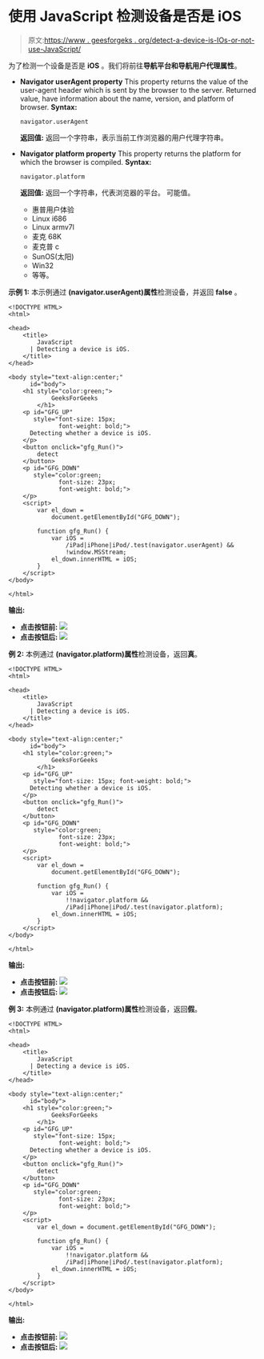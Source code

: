 # 使用 JavaScript 检测设备是否是 iOS

> 原文:[https://www . geesforgeks . org/detect-a-device-is-IOs-or-not-use-JavaScript/](https://www.geeksforgeeks.org/detect-a-device-is-ios-or-not-using-javascript/)

为了检测一个设备是否是 **iOS** 。我们将前往**导航平台和导航用户代理属性**。

*   **Navigator userAgent property**
    This property returns the value of the user-agent header which is sent by the browser to the server.
    Returned value, have information about the name, version, and platform of browser.
    **Syntax:**

    ```
    navigator.userAgent

    ```

    **返回值:**
    返回一个字符串，表示当前工作浏览器的用户代理字符串。

*   **Navigator platform property**
    This property returns the platform for which the browser is compiled.
    **Syntax:**

    ```
    navigator.platform

    ```

    **返回值:**
    返回一个字符串，代表浏览器的平台。
    可能值。

    *   惠普用户体验
    *   Linux i686
    *   Linux armv7l
    *   麦克 68K
    *   麦克普 c
    *   SunOS(太阳)
    *   Win32
    *   等等。

**示例 1:** 本示例通过 **(navigator.userAgent)属性**检测设备，并返回 **false** 。

```
<!DOCTYPE HTML>
<html>

<head>
    <title>
        JavaScript 
      | Detecting a device is iOS.
    </title>
</head>

<body style="text-align:center;"
      id="body">
    <h1 style="color:green;">  
            GeeksForGeeks  
        </h1>
    <p id="GFG_UP" 
       style="font-size: 15px; 
              font-weight: bold;"> 
      Detecting whether a device is iOS.
    </p>
    <button onclick="gfg_Run()">
        detect
    </button>
    <p id="GFG_DOWN"
       style="color:green; 
              font-size: 23px;
              font-weight: bold;">
    </p>
    <script>
        var el_down = 
            document.getElementById("GFG_DOWN");

        function gfg_Run() {
            var iOS = 
                /iPad|iPhone|iPod/.test(navigator.userAgent) &&
                !window.MSStream;
            el_down.innerHTML = iOS;
        }
    </script>
</body>

</html>
```

**输出:**

*   **点击按钮前:**
    ![](img/76a13f631460b05a385bf214231a939f.png)
*   **点击按钮后:**
    ![](img/0940a570bd50a53bb596beba45375e0a.png)

**例 2:** 本例通过 **(navigator.platform)属性**检测设备，返回**真**。

```
<!DOCTYPE HTML>
<html>

<head>
    <title>
        JavaScript 
      | Detecting a device is iOS.
    </title>
</head>

<body style="text-align:center;" 
      id="body">
    <h1 style="color:green;">  
            GeeksForGeeks  
        </h1>
    <p id="GFG_UP" 
       style="font-size: 15px; font-weight: bold;">
      Detecting whether a device is iOS.
    </p>
    <button onclick="gfg_Run()">
        detect
    </button>
    <p id="GFG_DOWN" 
       style="color:green; 
              font-size: 23px; 
              font-weight: bold;">
    </p>
    <script>
        var el_down = 
            document.getElementById("GFG_DOWN");

        function gfg_Run() {
            var iOS = 
                !!navigator.platform &&
                /iPad|iPhone|iPod/.test(navigator.platform);
            el_down.innerHTML = iOS;
        }
    </script>
</body>

</html>
```

**输出:**

*   **点击按钮前:**
    ![](img/76a13f631460b05a385bf214231a939f.png)
*   **点击按钮后:**
    ![](img/922043b1d3d9395976eedd99ffbac62f.png)

**例 3:** 本例通过 **(navigator.platform)属性**检测设备，返回**假**。

```
<!DOCTYPE HTML>
<html>

<head>
    <title>
        JavaScript 
      | Detecting a device is iOS.
    </title>
</head>

<body style="text-align:center;" 
      id="body">
    <h1 style="color:green;">  
            GeeksForGeeks  
        </h1>
    <p id="GFG_UP" 
       style="font-size: 15px; 
              font-weight: bold;">
      Detecting whether a device is iOS.
    </p>
    <button onclick="gfg_Run()">
        detect
    </button>
    <p id="GFG_DOWN" 
       style="color:green;
              font-size: 23px; 
              font-weight: bold;">
    </p>
    <script>
        var el_down = document.getElementById("GFG_DOWN");

        function gfg_Run() {
            var iOS = 
                !!navigator.platform && 
                /iPad|iPhone|iPod/.test(navigator.platform);
            el_down.innerHTML = iOS;
        }
    </script>
</body>

</html>
```

**输出:**

*   **点击按钮前:**
    ![](img/76a13f631460b05a385bf214231a939f.png)
*   **点击按钮后:**
    ![](img/0940a570bd50a53bb596beba45375e0a.png)